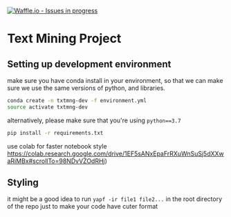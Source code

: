 [![Waffle.io - Issues in progress](https://badge.waffle.io/robroooh/txt-mng.png?label=in%20progress&title=In%20Progress)](http://waffle.io/robroooh/txt-mng)

# Text Mining Project

## Setting up development environment

make sure you have conda install in your environment, so that we can make sure we use the same versions of python, and libraries. 

```sh
conda create -n txtmng-dev -f environment.yml
source activate txtmng-dev
```
alternatively, please make sure that you're using `python==3.7`
```sh
pip install -r requirements.txt
```
use colab for faster notebook style
https://colab.research.google.com/drive/1EF5sANxEpaFrRXuWnSuSj5dXXwaRiMBx#scrollTo=98NDvVZOdRHj)

## Styling
it might be a good idea to run `yapf -ir file1 file2...` in the root directory of the repo just to make your code have cuter format
